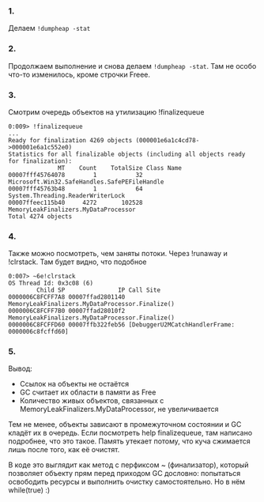 ### 1. 
Делаем `!dumpheap -stat`

### 2.
Продолжаем выполнение и снова делаем `!dumpheap -stat`.
Там не особо что-то изменилось, кроме строчки Freee.

### 3.
Смотрим очередь объектов на утилизацию !finalizequeue
```
0:009> !finalizequeue
...
Ready for finalization 4269 objects (000001e6a1c4cd78->000001e6a1c552e0)
Statistics for all finalizable objects (including all objects ready for finalization):
              MT    Count    TotalSize Class Name
00007fff45764078        1           32 Microsoft.Win32.SafeHandles.SafePEFileHandle
00007fff45763b48        1           64 System.Threading.ReaderWriterLock
00007ffeec115b40     4272       102528 MemoryLeakFinalizers.MyDataProcessor
Total 4274 objects
```

### 4.
Также можно посмотреть, чем заняты потоки. Через !runaway и !clrstack.
Там будет видно, что подобное
```
0:007> ~6e!clrstack
OS Thread Id: 0x3c08 (6)
        Child SP               IP Call Site
0000006C8FCFF7A8 00007ffad2801140 MemoryLeakFinalizers.MyDataProcessor.Finalize()
0000006C8FCFF7B0 00007ffad28010f2 MemoryLeakFinalizers.MyDataProcessor.Finalize()
0000006C8FCFFD60 00007ffb322feb56 [DebuggerU2MCatchHandlerFrame: 0000006c8fcffd60]
```

### 5.
Вывод:

* Ссылок на объекты не остаётся
* GC считает их области в памяти as Free
* Количество живых объектов, связанных с MemoryLeakFinalizers.MyDataProcessor, не увеличивается 

Тем не менее, объекты зависают в промежуточном состоянии и GC кладёт их в очередь. 
Если посмотреть help finalizequeue, там написано подробнее, что это такое.
Память утекает потому, что куча сжимается лишь после того, как её очистят.

В коде это выглядит как метод с перфиксом ~ (финализатор), который позволяет объекту 
прям перед приходом GC дословно: попытаться освободить ресурсы и выполнить очистку самостоятельно. 
Но в нём while(true) :)